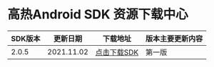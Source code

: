 # 高热Android SDK 资源下载中心

| SDK版本 | 更新日期   | 下载地址                                        | 版本主要更新内容 |
| ------- | ---------- | ----------------------------------------------- | ---------------- |
| 2.0.5   | 2021.11.02 | [点击下载SDK](../gaoreSDKDemo/GaoreSDK_v2.0.5.zip) | 第一版           |

